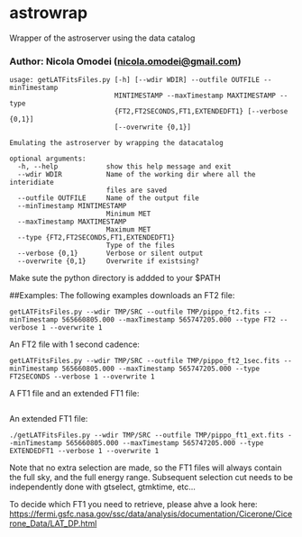 # astrowrap
Wrapper of the astroserver using the data catalog

### Author: Nicola Omodei (nicola.omodei@gmail.com)
```
usage: getLATFitsFiles.py [-h] [--wdir WDIR] --outfile OUTFILE --minTimestamp
                          MINTIMESTAMP --maxTimestamp MAXTIMESTAMP --type
                          {FT2,FT2SECONDS,FT1,EXTENDEDFT1} [--verbose {0,1}]
                          [--overwrite {0,1}]

Emulating the astroserver by wrapping the datacatalog

optional arguments:
  -h, --help            show this help message and exit
  --wdir WDIR           Name of the working dir where all the interidiate
                        files are saved
  --outfile OUTFILE     Name of the output file
  --minTimestamp MINTIMESTAMP
                        Minimum MET
  --maxTimestamp MAXTIMESTAMP
                        Maximum MET
  --type {FT2,FT2SECONDS,FT1,EXTENDEDFT1}
                        Type of the files
  --verbose {0,1}       Verbose or silent output
  --overwrite {0,1}     Overwrite if existsing?
```
Make sute the python directory is addded to your $PATH

##Examples:
The following examples downloads an FT2 file:

```
getLATFitsFiles.py --wdir TMP/SRC --outfile TMP/pippo_ft2.fits --minTimestamp 565660805.000 --maxTimestamp 565747205.000 --type FT2 --verbose 1 --overwrite 1
```
An FT2 file with 1 second cadence:
```
getLATFitsFiles.py --wdir TMP/SRC --outfile TMP/pippo_ft2_1sec.fits --minTimestamp 565660805.000 --maxTimestamp 565747205.000 --type FT2SECONDS --verbose 1 --overwrite 1
```
A FT1 file and an extended FT1 file:
```getLATFitsFiles.py --wdir TMP/SRC --outfile TMP/pippo_ft1.fits --minTimestamp 565660805.000 --maxTimestamp 565747205.000 --type FT1 --verbose 1 --overwrite 1
```
An extended FT1 file:
```
./getLATFitsFiles.py --wdir TMP/SRC --outfile TMP/pippo_ft1_ext.fits --minTimestamp 565660805.000 --maxTimestamp 565747205.000 --type EXTENDEDFT1 --verbose 1 --overwrite 1
 ```
Note that no extra selection are made, so the FT1 files will always contain the full sky, and the full energy range. Subsequent selection cut needs to be independently done with gtselect, gtmktime, etc...

To decide which FT1 you need to retrieve, please ahve a look here:
https://fermi.gsfc.nasa.gov/ssc/data/analysis/documentation/Cicerone/Cicerone_Data/LAT_DP.html
